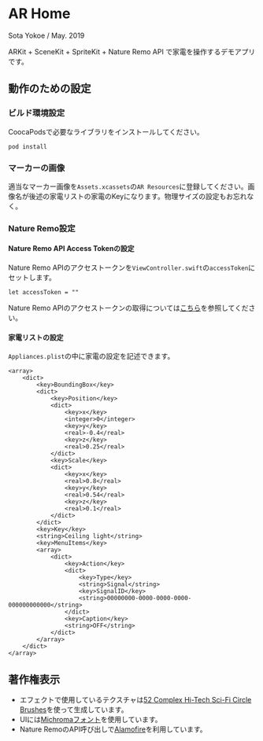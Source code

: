 # AR Home

Sota Yokoe / May. 2019

ARKit + SceneKit + SpriteKit + Nature Remo API で家電を操作するデモアプリです。

## 動作のための設定
### ビルド環境設定

CoocaPodsで必要なライブラリをインストールしてください。

```
pod install
```

### マーカーの画像

適当なマーカー画像を`Assets.xcassets`の`AR Resources`に登録してください。画像名が後述の家電リストの家電のKeyになります。物理サイズの設定もお忘れなく。

### Nature Remo設定
#### Nature Remo API Access Tokenの設定

Nature Remo APIのアクセストークンを`ViewController.swift`の`accessToken`にセットします。

```
let accessToken = ""
```

Nature Remo APIのアクセストークンの取得については[こちら](https://developer.nature.global)を参照してください。

#### 家電リストの設定

`Appliances.plist`の中に家電の設定を記述できます。

```
<array>
	<dict>
		<key>BoundingBox</key>
		<dict>
			<key>Position</key>
			<dict>
				<key>x</key>
				<integer>0</integer>
				<key>y</key>
				<real>-0.4</real>
				<key>z</key>
				<real>0.25</real>
			</dict>
			<key>Scale</key>
			<dict>
				<key>x</key>
				<real>0.8</real>
				<key>y</key>
				<real>0.54</real>
				<key>z</key>
				<real>0.1</real>
			</dict>
		</dict>
		<key>Key</key>
		<string>Ceiling light</string>
		<key>MenuItems</key>
		<array>
			<dict>
				<key>Action</key>
				<dict>
					<key>Type</key>
					<string>Signal</string>
					<key>SignalID</key>
					<string>00000000-0000-0000-0000-000000000000</string>
				</dict>
				<key>Caption</key>
				<string>OFF</string>
			</dict>
		</array>
	</dict>
</array>
```

## 著作権表示
* エフェクトで使用しているテクスチャは[52 Complex Hi-Tech Sci-Fi Circle Brushes](https://www.deviantart.com/xresch/art/52-Complex-Hi-Tech-Sci-Fi-Circle-Brushes-701905546)を使って生成しています。
* UIには[Michromaフォント](https://fonts.google.com/specimen/Michroma)を使用しています。
* Nature RemoのAPI呼び出しで[Alamofire](https://github.com/Alamofire/Alamofire)を利用しています。
